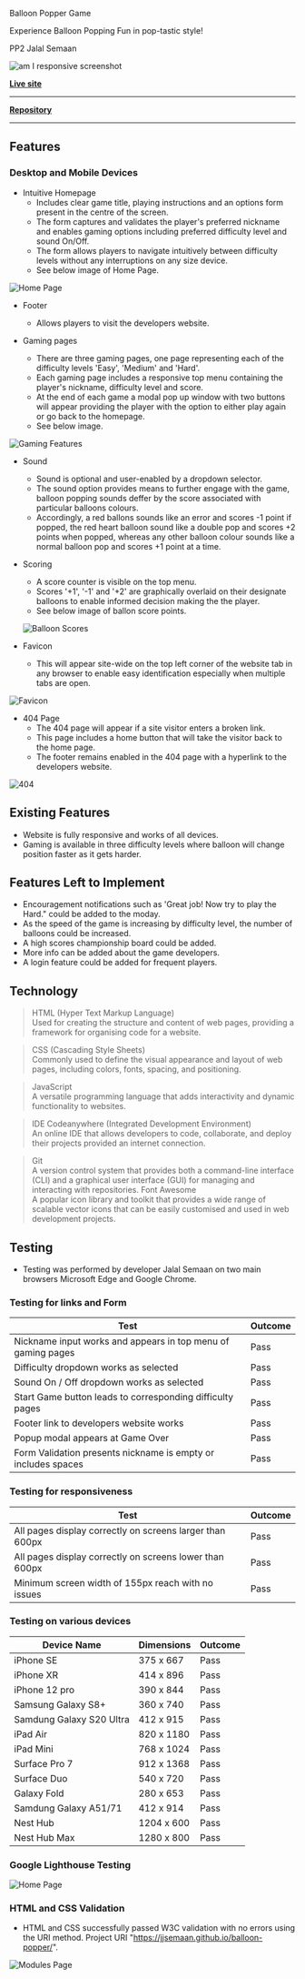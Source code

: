 Balloon Popper Game

Experience Balloon Popping Fun in pop-tastic style!

PP2 Jalal Semaan

![am I responsive screenshot](assets/images/amiresponsive.png)

**[Live site](https://jjsemaan.github.io/balloon-popper/index.html)**

------------------------------------------------------------------

**[Repository](https://github.com/jjsemaan/balloon-popper.git)**

------------------------------------------------------------------


## Features

### Desktop and Mobile Devices

* Intuitive Homepage
  * Includes clear game title, playing instructions and an options form present in the centre of the screen.
  * The form captures and validates the player's preferred nickname and enables gaming options including preferred difficulty level and sound On/Off.
  * The form allows players to navigate intuitively between difficulty levels without any interruptions on any size device.
  * See below image of Home Page.

![Home Page](assets/images/intuitive-navigation.jpg)

* Footer
  * Allows players to visit the developers website.

* Gaming pages
  * There are three gaming pages, one page representing each of the difficulty levels 'Easy', 'Medium' and 'Hard'.
  * Each gaming page includes a responsive top menu containing the player's nickname, difficulty level and score.
  * At the end of each game a modal pop up window with two buttons will appear providing the player with the option to either play again or go back to the homepage.
  * See below image.

![Gaming Features](assets/images/gaming-features.jpg)

* Sound
  * Sound is optional and user-enabled by a dropdown selector.
  * The sound option provides means to further engage with the game, balloon popping sounds deffer by the score associated with particular balloons colours. 
  * Accordingly, a red ballons sounds like an error and scores -1 point if popped, the red heart balloon sound like a double pop and scores +2 points when popped, whereas any other balloon colour sounds like a normal balloon pop and scores +1 point at a time. 

* Scoring
  * A score counter is visible on the top menu.
  * Scores '+1', '-1' and '+2' are graphically overlaid on their designate balloons to enable informed decision making the the player. 
  * See below image of ballon score points.

  ![Balloon Scores](assets/images/balloon-scores.jpg)

* Favicon
  * This will appear site-wide on the top left corner of the website tab in any browser to enable easy identification especially when multiple tabs are open.

![Favicon](assets/images/favicon.jpg)

* 404 Page
  * The 404 page will appear if a site visitor enters a broken link.
  * This page includes a home button that will take the visitor back to the home page.
  * The footer remains enabled in the 404 page with a hyperlink to the developers website.

![404](assets/images/404page.jpg)

## Existing Features

* Website is fully responsive and works of all devices.
* Gaming is available in three difficulty levels where balloon will change position faster as it gets harder.

## Features Left to Implement


* Encouragement notifications such as 'Great job! Now try to play the Hard." could be added to the moday.
* As the speed of the game is increasing by difficulty level, the number of balloons could be increased.
* A high scores championship board could be added.
* More info can be added about the game developers.
* A login feature could be added for frequent players.

## Technology

> HTML (Hyper Text Markup Language) <br> Used for creating the structure and content of web pages, providing a framework for organising code for a website.

> CSS (Cascading Style Sheets) <br> Commonly used to define the visual appearance and layout of web pages, including colors, fonts, spacing, and positioning.
  
> JavaScript <br> A versatile programming language that adds interactivity and dynamic functionality to websites.

> IDE Codeanywhere (Integrated Development Environment) <br> An online IDE that allows developers to code, collaborate, and deploy their projects provided an internet connection.

> Git <br> A version control system that provides both a command-line interface (CLI) and a graphical user interface (GUI) for managing and interacting with repositories.
> Font Awesome <br> A popular icon library and toolkit that provides a wide range of scalable vector icons that can be easily customised and used in web development projects.

## Testing

* Testing was performed by developer Jalal Semaan on two main browsers Microsoft Edge and Google Chrome.

### Testing for links and Form

| Test |Outcome  |
|--|--|
|Nickname input works and appears in top menu of gaming pages| Pass|
|Difficulty dropdown works as selected| Pass|
|Sound On / Off dropdown works as selected| Pass|
|Start Game button leads to corresponding difficulty pages| Pass|
|Footer link to developers website works | Pass|
|Popup modal appears at Game Over| Pass|
|Form Validation presents nickname is empty or includes spaces | Pass|

### Testing for responsiveness

| Test |Outcome  |
|--|--|
|All pages display correctly on screens larger than 600px| Pass |
|All pages display correctly on screens lower than 600px| Pass |
|Minimum screen width of 155px reach with no issues| Pass |

### Testing on various devices

|Device Name |Dimensions  |Outcome  |
|--|--|--|
|iPhone SE | 375 x 667 | Pass |
|iPhone XR | 414 x 896 | Pass |
|iPhone 12 pro | 390 x 844 | Pass |
|Samsung Galaxy S8+ | 360 x 740 | Pass |
|Samdung Galaxy S20 Ultra | 412 x 915 | Pass |
|iPad Air | 820 x 1180 | Pass |
|iPad Mini | 768 x 1024 | Pass |
|Surface Pro 7 | 912 x 1368 | Pass |
|Surface Duo | 540 x 720 | Pass |
|Galaxy Fold | 280 x 653 | Pass |
|Samdung Galaxy A51/71 | 412 x 914 | Pass |
|Nest Hub | 1204 x 600 | Pass |
|Nest Hub Max | 1280 x 800 | Pass |

### Google Lighthouse Testing

![Home Page](assets/images/lighthouse-testing.jpg)

### HTML and CSS Validation

* HTML and CSS successfully passed W3C validation with no errors using the URI method. Project URI "https://jjsemaan.github.io/balloon-popper/".

![Modules Page](assets/images/validation.jpg)